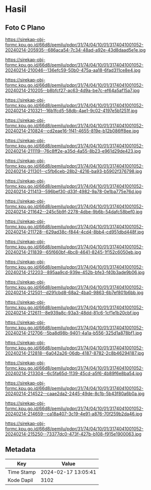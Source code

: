 # Hasil

## Foto C Plano

https://sirekap-obj-formc.kpu.go.id/66d8/pemilu/pdpr/31/74/04/10/01/3174041001052-20240214-205935--686aca54-7c34-48ad-a92e-43d8daad5e1e.jpg

https://sirekap-obj-formc.kpu.go.id/66d8/pemilu/pdpr/31/74/04/10/01/3174041001052-20240214-210046--136efc59-50b0-475a-aa18-6fad311ce8e4.jpg

https://sirekap-obj-formc.kpu.go.id/66d8/pemilu/pdpr/31/74/04/10/01/3174041001052-20240214-210205--b8bfcf27-ac63-4d9a-be7c-ef64a5af15a7.jpg

https://sirekap-obj-formc.kpu.go.id/66d8/pemilu/pdpr/31/74/04/10/01/3174041001052-20240214-210321--16b1fcd5-58db-4ae1-9c02-4197e5b1251f.jpg

https://sirekap-obj-formc.kpu.go.id/66d8/pemilu/pdpr/31/74/04/10/01/3174041001052-20240214-210824--cd2eae16-1f41-4655-819e-b12b086ff8ee.jpg

https://sirekap-obj-formc.kpu.go.id/66d8/pemilu/pdpr/31/74/04/10/01/3174041001052-20240214-211119--76c8ff2e-a35d-4a55-8b23-e961d29de423.jpg

https://sirekap-obj-formc.kpu.go.id/66d8/pemilu/pdpr/31/74/04/10/01/3174041001052-20240214-211301--c5fb6ceb-28b2-4216-ba93-b5902f376798.jpg

https://sirekap-obj-formc.kpu.go.id/66d8/pemilu/pdpr/31/74/04/10/01/3174041001052-20240214-211413--596bef30-d33f-4982-9a78-0e1ba775e76d.jpg

https://sirekap-obj-formc.kpu.go.id/66d8/pemilu/pdpr/31/74/04/10/01/3174041001052-20240214-211642--245c5b9f-2278-4dbe-9b6b-54dafc58bef0.jpg

https://sirekap-obj-formc.kpu.go.id/66d8/pemilu/pdpr/31/74/04/10/01/3174041001052-20240214-211728--629ad38c-f844-4cd4-8bb4-cd951dbd448f.jpg

https://sirekap-obj-formc.kpu.go.id/66d8/pemilu/pdpr/31/74/04/10/01/3174041001052-20240214-211839--65f660bf-4bc8-4641-8245-1f152c6050eb.jpg

https://sirekap-obj-formc.kpu.go.id/66d8/pemilu/pdpr/31/74/04/10/01/3174041001052-20240214-212203--895aa9cd-939e-452b-bfe3-f40b3ade9b06.jpg

https://sirekap-obj-formc.kpu.go.id/66d8/pemilu/pdpr/31/74/04/10/01/3174041001052-20240214-212501--d291cbd8-68a2-4ba0-9863-6b7ef801b6bb.jpg

https://sirekap-obj-formc.kpu.go.id/66d8/pemilu/pdpr/31/74/04/10/01/3174041001052-20240214-212611--8e939a8c-93a3-48dd-81c6-1cf1e1b20cbf.jpg

https://sirekap-obj-formc.kpu.go.id/66d8/pemilu/pdpr/31/74/04/10/01/3174041001052-20240214-212706--5ba8d98b-9401-4a1a-b556-325d1a878bf1.jpg

https://sirekap-obj-formc.kpu.go.id/66d8/pemilu/pdpr/31/74/04/10/01/3174041001052-20240214-212818--6a042a26-06db-4187-8782-2c8b46294187.jpg

https://sirekap-obj-formc.kpu.go.id/66d8/pemilu/pdpr/31/74/04/10/01/3174041001052-20240214-213304--6c5fa65d-1139-45cd-a5f6-4b89f6e8ba54.jpg

https://sirekap-obj-formc.kpu.go.id/66d8/pemilu/pdpr/31/74/04/10/01/3174041001052-20240214-214522--caae2da2-2445-49de-8c1b-5b43f80a6b0a.jpg

https://sirekap-obj-formc.kpu.go.id/66d8/pemilu/pdpr/31/74/04/10/01/3174041001052-20240214-214659--ca18a407-3c19-4e91-a876-70f259b2da46.jpg

https://sirekap-obj-formc.kpu.go.id/66d8/pemilu/pdpr/31/74/04/10/01/3174041001052-20240214-215250--73377dc0-473f-427b-b108-f915e1900063.jpg


## Metadata

| Key        | Value               |
| ---------- | ------------------- |
| Time Stamp | 2024-02-17 13:05:41 |
| Kode Dapil | 3102                |



